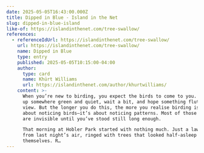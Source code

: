 ```yaml
---
date: 2025-05-05T16:43:00.000Z
title: Dipped in Blue - Island in the Net
slug: dipped-in-blue-island
like-of: https://islandinthenet.com/tree-swallow/
references:
  - referenceIdUrl: https://islandinthenet.com/tree-swallow/
    url: https://islandinthenet.com/tree-swallow/
    name: Dipped in Blue
    type: entry
    published: 2025-05-05T10:15:00-04:00
    author:
      type: card
      name: Khürt Williams
      url: https://islandinthenet.com/author/khurtwilliams/
    content: >-
      When you’re new to birding, you expect the birds to come to you. You show
      up somewhere green and quiet, wait a bit, and hope something flutters into
      view. But the longer you do this, the more you realise birding isn’t just
      about noticing birds—it’s about noticing patterns. Most of those patterns
      are invisible until you’ve stood still long enough.

      That morning at Hobler Park started with nothing much. Just a lawn, damp
      from last night’s air, ringed with trees that looked half-asleep
      themselves. R…
---
```



